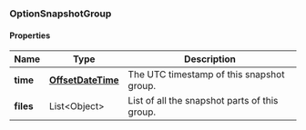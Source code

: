 
[//]: # (CLASS:OptionSnapshotGroup)

[//]: # (KIND:object)

### OptionSnapshotGroup

#### Properties

[//]: # (START_DEFINITION)

Name | Type | Description
------------ | ------------- | -------------
**time** | [**OffsetDateTime**](OffsetDateTime.md) | The UTC timestamp of this snapshot group. &nbsp;
**files** | List&lt;Object&gt; | List of all the snapshot parts of this group. &nbsp;

[//]: # (END_DEFINITION)


[//]: # (CONTAINED_CLASS:OffsetDateTime)





